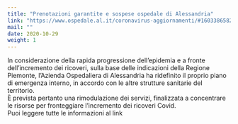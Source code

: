 ```yaml
---
title: "Prenotazioni garantite e sospese ospedale di Alessandria"
link: "https://www.ospedale.al.it/coronavirus-aggiornamenti/#1603386582230-0318c844-fcfc"
mail: ""
date: 2020-10-29
weight: 1
---
```


In considerazione della rapida progressione dell’epidemia e a fronte dell’incremento dei ricoveri, sulla base delle indicazioni della Regione Piemonte, l’Azienda Ospedaliera di Alessandria ha ridefinito il proprio piano di emergenza interno, in accordo con le altre strutture sanitarie del territorio.  
È prevista pertanto una rimodulazione dei servizi, finalizzata a concentrare le risorse per fronteggiare l’incremento dei ricoveri Covid.  
Puoi leggere tutte le informazioni al link
